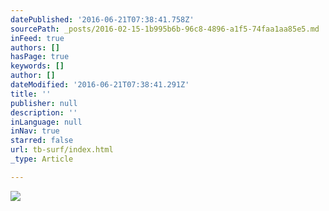 ```yaml
---
datePublished: '2016-06-21T07:38:41.758Z'
sourcePath: _posts/2016-02-15-1b995b6b-96c8-4896-a1f5-74faa1aa85e5.md
inFeed: true
authors: []
hasPage: true
keywords: []
author: []
dateModified: '2016-06-21T07:38:41.291Z'
title: ''
publisher: null
description: ''
inLanguage: null
inNav: true
starred: false
url: tb-surf/index.html
_type: Article

---
```

![](https://s3-us-west-2.amazonaws.com/the-grid-img/p/653b07a3e8adcc0da7fc70ed2e8e5a4afebccea8.jpg)